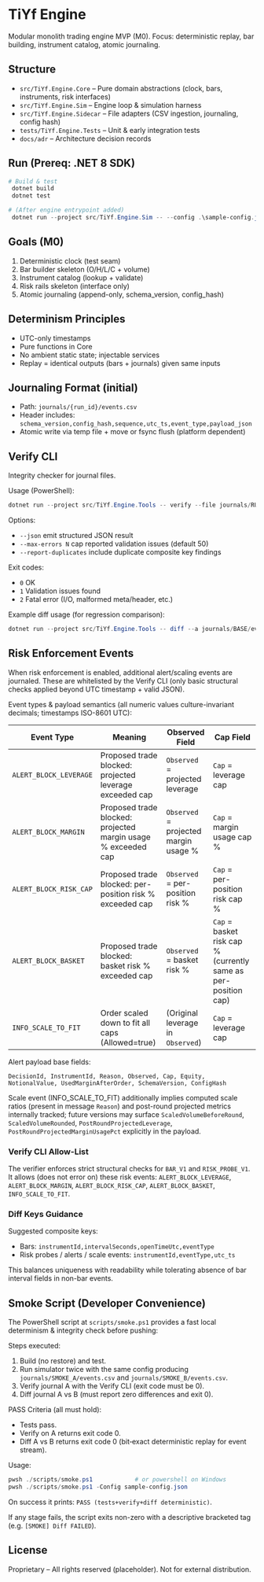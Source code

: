 # TiYf Engine

Modular monolith trading engine MVP (M0). Focus: deterministic replay, bar building, instrument catalog, atomic journaling.

## Structure

- `src/TiYf.Engine.Core` – Pure domain abstractions (clock, bars, instruments, risk interfaces)
- `src/TiYf.Engine.Sim` – Engine loop & simulation harness
- `src/TiYf.Engine.Sidecar` – File adapters (CSV ingestion, journaling, config hash)
- `tests/TiYf.Engine.Tests` – Unit & early integration tests
- `docs/adr` – Architecture decision records

## Run (Prereq: .NET 8 SDK)

```powershell
# Build & test
 dotnet build
 dotnet test

# (After engine entrypoint added)
 dotnet run --project src/TiYf.Engine.Sim -- --config .\sample-config.json
```

## Goals (M0)
1. Deterministic clock (test seam)  
2. Bar builder skeleton (O/H/L/C + volume)  
3. Instrument catalog (lookup + validate)  
4. Risk rails skeleton (interface only)  
5. Atomic journaling (append-only, schema_version, config_hash)  

## Determinism Principles
- UTC-only timestamps
- Pure functions in Core
- No ambient static state; injectable services
- Replay = identical outputs (bars + journals) given same inputs

## Journaling Format (initial)
- Path: `journals/{run_id}/events.csv`
- Header includes: `schema_version,config_hash,sequence,utc_ts,event_type,payload_json`
- Atomic write via temp file + move or fsync flush (platform dependent)

## Verify CLI

Integrity checker for journal files.

Usage (PowerShell):

```powershell
dotnet run --project src/TiYf.Engine.Tools -- verify --file journals/RUN/events.csv
```

Options:

- `--json` emit structured JSON result
- `--max-errors N` cap reported validation issues (default 50)
- `--report-duplicates` include duplicate composite key findings

Exit codes:

- `0` OK
- `1` Validation issues found
- `2` Fatal error (I/O, malformed meta/header, etc.)

Example diff usage (for regression comparison):

```powershell
dotnet run --project src/TiYf.Engine.Tools -- diff --a journals/BASE/events.csv --b journals/NEW/events.csv --report-duplicates
```

## Risk Enforcement Events

When risk enforcement is enabled, additional alert/scaling events are journaled. These are whitelisted by the Verify CLI (only basic structural checks applied beyond UTC timestamp + valid JSON).

Event types & payload semantics (all numeric values culture-invariant decimals; timestamps ISO-8601 UTC):

| Event Type | Meaning | Observed Field | Cap Field |
|------------|---------|----------------|-----------|
| `ALERT_BLOCK_LEVERAGE` | Proposed trade blocked: projected leverage exceeded cap | `Observed` = projected leverage | `Cap` = leverage cap |
| `ALERT_BLOCK_MARGIN` | Proposed trade blocked: projected margin usage % exceeded cap | `Observed` = projected margin usage % | `Cap` = margin usage cap % |
| `ALERT_BLOCK_RISK_CAP` | Proposed trade blocked: per-position risk % exceeded cap | `Observed` = per-position risk % | `Cap` = per-position risk cap % |
| `ALERT_BLOCK_BASKET` | Proposed trade blocked: basket risk % exceeded cap | `Observed` = basket risk % | `Cap` = basket risk cap % (currently same as per-position cap) |
| `INFO_SCALE_TO_FIT` | Order scaled down to fit all caps (Allowed=true) | (Original leverage in `Observed`) | `Cap` = leverage cap |

Alert payload base fields:

```text
DecisionId, InstrumentId, Reason, Observed, Cap, Equity, NotionalValue, UsedMarginAfterOrder, SchemaVersion, ConfigHash
```

Scale event (INFO_SCALE_TO_FIT) additionally implies computed scale ratios (present in message `Reason`) and post-round projected metrics internally tracked; future versions may surface `ScaledVolumeBeforeRound`, `ScaledVolumeRounded`, `PostRoundProjectedLeverage`, `PostRoundProjectedMarginUsagePct` explicitly in the payload.

### Verify CLI Allow-List

The verifier enforces strict structural checks for `BAR_V1` and `RISK_PROBE_V1`. It allows (does not error on) these risk events: `ALERT_BLOCK_LEVERAGE`, `ALERT_BLOCK_MARGIN`, `ALERT_BLOCK_RISK_CAP`, `ALERT_BLOCK_BASKET`, `INFO_SCALE_TO_FIT`.

### Diff Keys Guidance

Suggested composite keys:

- Bars: `instrumentId,intervalSeconds,openTimeUtc,eventType`
- Risk probes / alerts / scale events: `instrumentId,eventType,utc_ts`

This balances uniqueness with readability while tolerating absence of bar interval fields in non-bar events.

## Smoke Script (Developer Convenience)

The PowerShell script at `scripts/smoke.ps1` provides a fast local determinism & integrity check before pushing:

Steps executed:

1. Build (no restore) and test.
2. Run simulator twice with the same config producing `journals/SMOKE_A/events.csv` and `journals/SMOKE_B/events.csv`.
3. Verify journal A with the Verify CLI (exit code must be 0).
4. Diff journal A vs B (must report zero differences and exit 0).

PASS Criteria (all must hold):

- Tests pass.
- Verify on A returns exit code 0.
- Diff A vs B returns exit code 0 (bit‑exact deterministic replay for event stream).

Usage:

```powershell
pwsh ./scripts/smoke.ps1            # or powershell on Windows
pwsh ./scripts/smoke.ps1 -Config sample-config.json
```

On success it prints: `PASS (tests+verify+diff deterministic)`.

If any stage fails, the script exits non-zero with a descriptive bracketed tag (e.g. `[SMOKE] Diff FAILED`).

## License

Proprietary – All rights reserved (placeholder). Not for external distribution.
